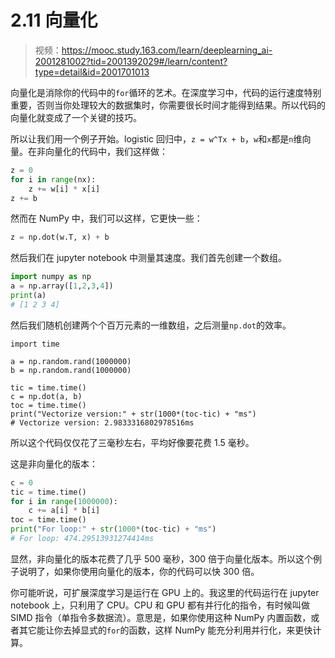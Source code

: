 # 2.11 向量化

> 视频：<https://mooc.study.163.com/learn/deeplearning_ai-2001281002?tid=2001392029#/learn/content?type=detail&id=2001701013>

向量化是消除你的代码中的`for`循环的艺术。在深度学习中，代码的运行速度特别重要，否则当你处理较大的数据集时，你需要很长时间才能得到结果。所以代码的向量化就变成了一个关键的技巧。

所以让我们用一个例子开始。logistic 回归中，`z = w^Tx + b`，`w`和`x`都是`n`维向量。在非向量化的代码中，我们这样做：

```py
z = 0
for i in range(nx):
    z += w[i] * x[i]
z += b
```

然而在 NumPy 中，我们可以这样，它更快一些：

```py
z = np.dot(w.T, x) + b
```

然后我们在 jupyter notebook 中测量其速度。我们首先创建一个数组。

```py
import numpy as np
a = np.array([1,2,3,4])
print(a)
# [1 2 3 4]
```

然后我们随机创建两个个百万元素的一维数组，之后测量`np.dot`的效率。

```
import time

a = np.random.rand(1000000)
b = np.random.rand(1000000)

tic = time.time()
c = np.dot(a, b)
toc = time.time()
print("Vectorize version:" + str(1000*(toc-tic) + "ms")
# Vectorize version: 2.9833316802978516ms
```

所以这个代码仅仅花了三毫秒左右，平均好像要花费 1.5 毫秒。

这是非向量化的版本：

```py
c = 0
tic = time.time()
for i in range(1000000):
    c += a[i] * b[i]
toc = time.time()
print("For loop:" + str(1000*(toc-tic) + "ms")
# For loop: 474.29513931274414ms
```

显然，非向量化的版本花费了几乎 500 毫秒，300 倍于向量化版本。所以这个例子说明了，如果你使用向量化的版本，你的代码可以快 300 倍。

你可能听说，可扩展深度学习是运行在 GPU 上的。我这里的代码运行在 jupyter notebook 上，只利用了 CPU。CPU 和 GPU 都有并行化的指令，有时候叫做 SIMD 指令（单指令多数据流）。意思是，如果你使用这种 NumPy 内置函数，或者其它能让你去掉显式的`for`的函数，这样 NumPy 能充分利用并行化，来更快计算。
